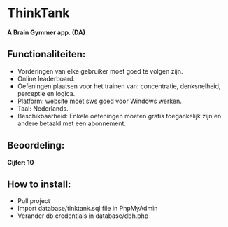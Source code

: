 # ThinkTank
**A Brain Gymmer app. (DA)**

## Functionaliteiten:
* Vorderingen van elke gebruiker moet goed te volgen zijn.
* Online leaderboard.
* Oefeningen plaatsen voor het trainen van: concentratie, denksnelheid, perceptie en logica.
* Platform: website moet sws goed voor Windows werken.
* Taal: Nederlands.
* Beschikbaarheid: Enkele oefeningen moeten gratis toegankelijk zijn en andere betaald met een abonnement.

## Beoordeling:
**Cijfer: 10**

## How to install:
* Pull project
* Import database/tinktank.sql file in PhpMyAdmin
* Verander db credentials in database/dbh.php
